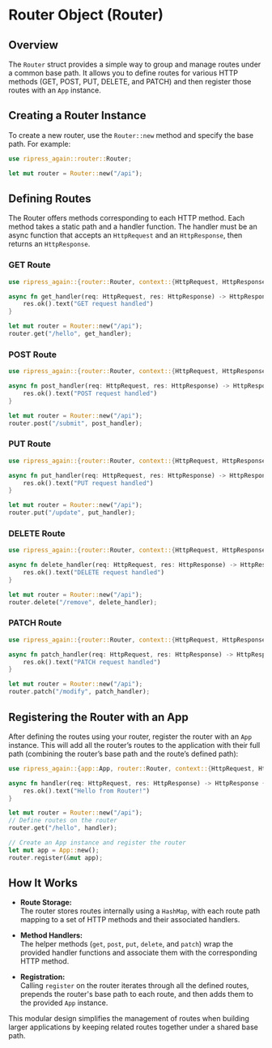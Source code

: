 # Router Object (Router)

## Overview

The `Router` struct provides a simple way to group and manage routes under a common base path. It allows you to define routes for various HTTP methods (GET, POST, PUT, DELETE, and PATCH) and then register those routes with an `App` instance.

## Creating a Router Instance

To create a new router, use the `Router::new` method and specify the base path. For example:

```rust
use ripress_again::router::Router;

let mut router = Router::new("/api");
```

## Defining Routes

The Router offers methods corresponding to each HTTP method. Each method takes a static path and a handler function. The handler must be an async function that accepts an `HttpRequest` and an `HttpResponse`, then returns an `HttpResponse`.

### GET Route

```rust
use ripress_again::{router::Router, context::{HttpRequest, HttpResponse}};

async fn get_handler(req: HttpRequest, res: HttpResponse) -> HttpResponse {
    res.ok().text("GET request handled")
}

let mut router = Router::new("/api");
router.get("/hello", get_handler);
```

### POST Route

```rust
use ripress_again::{router::Router, context::{HttpRequest, HttpResponse}};

async fn post_handler(req: HttpRequest, res: HttpResponse) -> HttpResponse {
    res.ok().text("POST request handled")
}

let mut router = Router::new("/api");
router.post("/submit", post_handler);
```

### PUT Route

```rust
use ripress_again::{router::Router, context::{HttpRequest, HttpResponse}};

async fn put_handler(req: HttpRequest, res: HttpResponse) -> HttpResponse {
    res.ok().text("PUT request handled")
}

let mut router = Router::new("/api");
router.put("/update", put_handler);
```

### DELETE Route

```rust
use ripress_again::{router::Router, context::{HttpRequest, HttpResponse}};

async fn delete_handler(req: HttpRequest, res: HttpResponse) -> HttpResponse {
    res.ok().text("DELETE request handled")
}

let mut router = Router::new("/api");
router.delete("/remove", delete_handler);
```

### PATCH Route

```rust
use ripress_again::{router::Router, context::{HttpRequest, HttpResponse}};

async fn patch_handler(req: HttpRequest, res: HttpResponse) -> HttpResponse {
    res.ok().text("PATCH request handled")
}

let mut router = Router::new("/api");
router.patch("/modify", patch_handler);
```

## Registering the Router with an App

After defining the routes using your router, register the router with an `App` instance. This will add all the router’s routes to the application with their full path (combining the router’s base path and the route’s defined path):

```rust
use ripress_again::{app::App, router::Router, context::{HttpRequest, HttpResponse}};

async fn handler(req: HttpRequest, res: HttpResponse) -> HttpResponse {
    res.ok().text("Hello from Router!")
}

let mut router = Router::new("/api");
// Define routes on the router
router.get("/hello", handler);

// Create an App instance and register the router
let mut app = App::new();
router.register(&mut app);
```

## How It Works

- **Route Storage:**  
  The router stores routes internally using a `HashMap`, with each route path mapping to a set of HTTP methods and their associated handlers.

- **Method Handlers:**  
  The helper methods (`get`, `post`, `put`, `delete`, and `patch`) wrap the provided handler functions and associate them with the corresponding HTTP method.

- **Registration:**  
  Calling `register` on the router iterates through all the defined routes, prepends the router's base path to each route, and then adds them to the provided `App` instance.

This modular design simplifies the management of routes when building larger applications by keeping related routes together under a shared base path.
